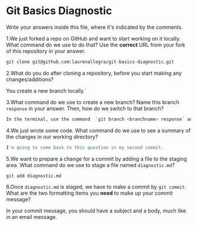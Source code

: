 # Git Basics Diagnostic

Write your answers inside this file, where it's indicated by the comments.

1.We just forked a repo on GitHub and want to start working on it locally.
What command do we use to do that? Use the **correct** URL from your fork of
this repository in your answer.

```sh
git clone git@github.com:laurenallegra/git-basics-diagnostic.git
```

2.What do you do after cloning a repository, before you start making any
changes/additions?

You create a new branch locally.`

3.What command do we use to create a new branch? Name this branch `response`
    in your answer. Then, how do we switch to that branch?

```sh
In the terminal, use the command  `git branch <branchname> response` and then use the command `git checkout response` (you can do these both in one step with the command `git checkout -b response`)
```

4.We just wrote some code. What command do we use to see a summary of the
    changes in our working directory?

```sh
I'm going to come back to this question in my second commit.
```

5.We want to prepare a change for a commit by adding a file to the staging
    area. What command do we use to stage a file named `diagnostic.md`?

```sh
git add diagnostic.md
```

6.Once `diagnostic.md` is staged, we have to make a commit by `git commit`.
What are the two formatting items you **need** to make up your commit message?

In your commit message, you should have a subject and a body, much like in an email message.
